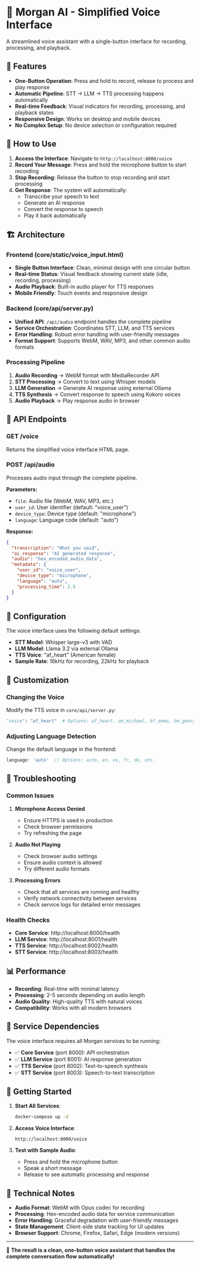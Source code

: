 # 🎤 Morgan AI - Simplified Voice Interface

A streamlined voice assistant with a single-button interface for recording, processing, and playback.

## 🚀 Features

- **One-Button Operation**: Press and hold to record, release to process and play response
- **Automatic Pipeline**: STT → LLM → TTS processing happens automatically
- **Real-time Feedback**: Visual indicators for recording, processing, and playback states
- **Responsive Design**: Works on desktop and mobile devices
- **No Complex Setup**: No device selection or configuration required

## 📱 How to Use

1. **Access the Interface**: Navigate to `http://localhost:8000/voice`
2. **Record Your Message**: Press and hold the microphone button to start recording
3. **Stop Recording**: Release the button to stop recording and start processing
4. **Get Response**: The system will automatically:
   - Transcribe your speech to text
   - Generate an AI response
   - Convert the response to speech
   - Play it back automatically

## 🏗️ Architecture

### Frontend (core/static/voice_input.html)
- **Single Button Interface**: Clean, minimal design with one circular button
- **Real-time Status**: Visual feedback showing current state (idle, recording, processing)
- **Audio Playback**: Built-in audio player for TTS responses
- **Mobile Friendly**: Touch events and responsive design

### Backend (core/api/server.py)
- **Unified API**: `/api/audio` endpoint handles the complete pipeline
- **Service Orchestration**: Coordinates STT, LLM, and TTS services
- **Error Handling**: Robust error handling with user-friendly messages
- **Format Support**: Supports WebM, WAV, MP3, and other common audio formats

### Processing Pipeline
1. **Audio Recording** → WebM format with MediaRecorder API
2. **STT Processing** → Convert to text using Whisper models
3. **LLM Generation** → Generate AI response using external Ollama
4. **TTS Synthesis** → Convert response to speech using Kokoro voices
5. **Audio Playback** → Play response audio in browser

## 🎯 API Endpoints

### GET /voice
Returns the simplified voice interface HTML page.

### POST /api/audio
Processes audio input through the complete pipeline.

**Parameters:**
- `file`: Audio file (WebM, WAV, MP3, etc.)
- `user_id`: User identifier (default: "voice_user")
- `device_type`: Device type (default: "microphone")
- `language`: Language code (default: "auto")

**Response:**
```json
{
  "transcription": "What you said",
  "ai_response": "AI generated response",
  "audio": "hex_encoded_audio_data",
  "metadata": {
    "user_id": "voice_user",
    "device_type": "microphone",
    "language": "auto",
    "processing_time": 2.5
  }
}
```

## 🔧 Configuration

The voice interface uses the following default settings:
- **STT Model**: Whisper large-v3 with VAD
- **LLM Model**: Llama 3.2 via external Ollama
- **TTS Voice**: "af_heart" (American female)
- **Sample Rate**: 16kHz for recording, 22kHz for playback

## 🎨 Customization

### Changing the Voice
Modify the TTS voice in `core/api/server.py`:
```python
"voice": "af_heart"  # Options: af_heart, am_michael, bf_emma, bm_george
```

### Adjusting Language Detection
Change the default language in the frontend:
```javascript
language: 'auto'  // Options: auto, en, es, fr, de, etc.
```

## 🐛 Troubleshooting

### Common Issues

1. **Microphone Access Denied**
   - Ensure HTTPS is used in production
   - Check browser permissions
   - Try refreshing the page

2. **Audio Not Playing**
   - Check browser audio settings
   - Ensure audio context is allowed
   - Try different audio formats

3. **Processing Errors**
   - Check that all services are running and healthy
   - Verify network connectivity between services
   - Check service logs for detailed error messages

### Health Checks
- **Core Service**: http://localhost:8000/health
- **LLM Service**: http://localhost:8001/health
- **TTS Service**: http://localhost:8002/health
- **STT Service**: http://localhost:8003/health

## 📊 Performance

- **Recording**: Real-time with minimal latency
- **Processing**: 2-5 seconds depending on audio length
- **Audio Quality**: High-quality TTS with natural voices
- **Compatibility**: Works with all modern browsers

## 🔄 Service Dependencies

The voice interface requires all Morgan services to be running:
- ✅ **Core Service** (port 8000): API orchestration
- ✅ **LLM Service** (port 8001): AI response generation
- ✅ **TTS Service** (port 8002): Text-to-speech synthesis
- ✅ **STT Service** (port 8003): Speech-to-text transcription

## 🚀 Getting Started

1. **Start All Services**:
   ```bash
   docker-compose up -d
   ```

2. **Access Voice Interface**:
   ```
   http://localhost:8000/voice
   ```

3. **Test with Sample Audio**:
   - Press and hold the microphone button
   - Speak a short message
   - Release to see automatic processing and response

## 📝 Technical Notes

- **Audio Format**: WebM with Opus codec for recording
- **Processing**: Hex-encoded audio data for service communication
- **Error Handling**: Graceful degradation with user-friendly messages
- **State Management**: Client-side state tracking for UI updates
- **Browser Support**: Chrome, Firefox, Safari, Edge (modern versions)

---

🎯 **The result is a clean, one-button voice assistant that handles the complete conversation flow automatically!**
